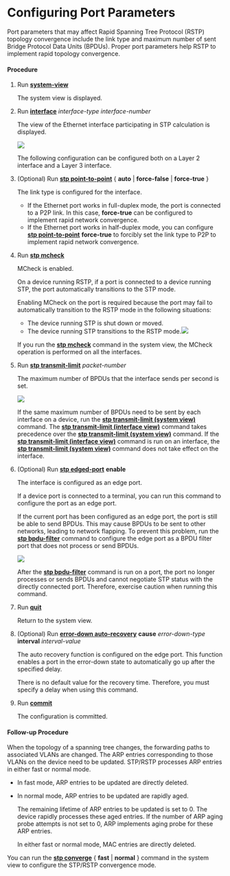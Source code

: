 Configuring Port Parameters
===========================

Port parameters that may affect Rapid Spanning Tree Protocol (RSTP) topology convergence include the link type and maximum number of sent Bridge Protocol Data Units (BPDUs). Proper port parameters help RSTP to implement rapid topology convergence.

#### Procedure

1. Run [**system-view**](cmdqueryname=system-view)
   
   
   
   The system view is displayed.
2. Run [**interface**](cmdqueryname=interface) *interface-type interface-number*
   
   
   
   The view of the Ethernet interface participating in STP calculation is displayed.
   
   
   
   ![](../../../../public_sys-resources/note_3.0-en-us.png) 
   
   The following configuration can be configured both on a Layer 2 interface and a Layer 3 interface.
3. (Optional) Run [**stp point-to-point**](cmdqueryname=stp+point-to-point) { **auto** | **force-false** | **force-true** }
   
   
   
   The link type is configured for the interface.
   
   
   
   * If the Ethernet port works in full-duplex mode, the port is connected to a P2P link. In this case, **force-true** can be configured to implement rapid network convergence.
   * If the Ethernet port works in half-duplex mode, you can configure [**stp point-to-point**](cmdqueryname=stp+point-to-point) **force-true** to forcibly set the link type to P2P to implement rapid network convergence.
4. Run [**stp mcheck**](cmdqueryname=stp+mcheck)
   
   
   
   MCheck is enabled.
   
   On a device running RSTP, if a port is connected to a device running STP, the port automatically transitions to the STP mode.
   
   Enabling MCheck on the port is required because the port may fail to automatically transition to the RSTP mode in the following situations:
   
   * The device running STP is shut down or moved.
   * The device running STP transitions to the RSTP mode.![](../../../../public_sys-resources/note_3.0-en-us.png) 
   
   If you run the [**stp mcheck**](cmdqueryname=stp+mcheck) command in the system view, the MCheck operation is performed on all the interfaces.
5. Run [**stp transmit-limit**](cmdqueryname=stp+transmit-limit) *packet-number*
   
   
   
   The maximum number of BPDUs that the interface sends per second is set.
   
   
   
   ![](../../../../public_sys-resources/note_3.0-en-us.png) 
   
   If the same maximum number of BPDUs need to be sent by each interface on a device, run the [**stp transmit-limit (system view)**](cmdqueryname=stp+transmit-limit+%28system+view%29) command. The [**stp transmit-limit (interface view)**](cmdqueryname=stp+transmit-limit+%28interface+view%29) command takes precedence over the [**stp transmit-limit (system view)**](cmdqueryname=stp+transmit-limit+%28system+view%29) command. If the [**stp transmit-limit (interface view)**](cmdqueryname=stp+transmit-limit+%28interface+view%29) command is run on an interface, the [**stp transmit-limit (system view)**](cmdqueryname=stp+transmit-limit+%28system+view%29) command does not take effect on the interface.
6. (Optional) Run [**stp edged-port**](cmdqueryname=stp+edged-port) **enable**
   
   
   
   The interface is configured as an edge port.
   
   If a device port is connected to a terminal, you can run this command to configure the port as an edge port.
   
   If the current port has been configured as an edge port, the port is still be able to send BPDUs. This may cause BPDUs to be sent to other networks, leading to network flapping. To prevent this problem, run the [**stp bpdu-filter**](cmdqueryname=stp+bpdu-filter) command to configure the edge port as a BPDU filter port that does not process or send BPDUs.
   
   ![](../../../../public_sys-resources/note_3.0-en-us.png) 
   
   After the [**stp bpdu-filter**](cmdqueryname=stp+bpdu-filter) command is run on a port, the port no longer processes or sends BPDUs and cannot negotiate STP status with the directly connected port. Therefore, exercise caution when running this command.
7. Run [**quit**](cmdqueryname=quit)
   
   
   
   Return to the system view.
8. (Optional) Run [**error-down auto-recovery**](cmdqueryname=error-down+auto-recovery) **cause** *error-down-type* **interval** *interval-value*
   
   
   
   The auto recovery function is configured on the edge port. This function enables a port in the error-down state to automatically go up after the specified delay.
   
   There is no default value for the recovery time. Therefore, you must specify a delay when using this command.
9. Run [**commit**](cmdqueryname=commit)
   
   
   
   The configuration is committed.

#### Follow-up Procedure

When the topology of a spanning tree changes, the forwarding paths to associated VLANs are changed. The ARP entries corresponding to those VLANs on the device need to be updated. STP/RSTP processes ARP entries in either fast or normal mode.

* In fast mode, ARP entries to be updated are directly deleted.
* In normal mode, ARP entries to be updated are rapidly aged.
  
  The remaining lifetime of ARP entries to be updated is set to 0. The device rapidly processes these aged entries. If the number of ARP aging probe attempts is not set to 0, ARP implements aging probe for these ARP entries.
  
  In either fast or normal mode, MAC entries are directly deleted.

You can run the [**stp converge**](cmdqueryname=stp+converge) { **fast** | **normal** } command in the system view to configure the STP/RSTP convergence mode.